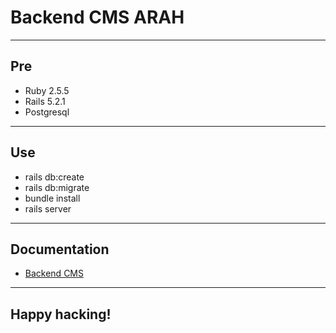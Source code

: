 # Backend CMS ARAH

----
## Pre

* Ruby 2.5.5
* Rails 5.2.1
* Postgresql

----
## Use

* rails db:create
* rails db:migrate
* bundle install
* rails server

----
## Documentation

* [Backend CMS](https://becmsarah.docs.apiary.io/#)

----
## Happy hacking!
